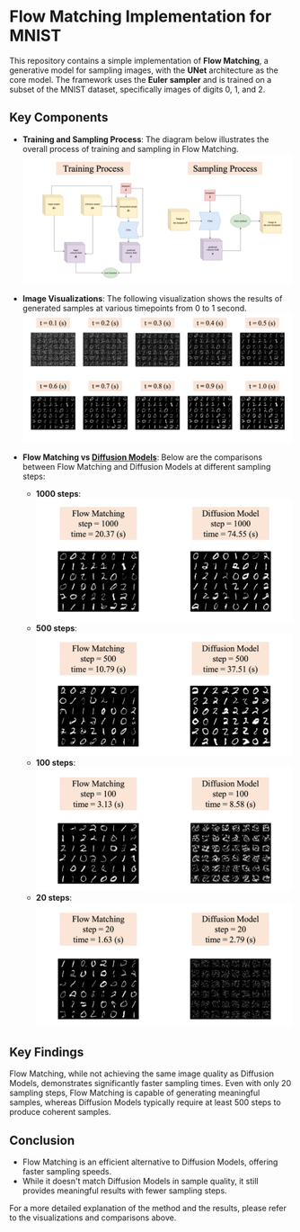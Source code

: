 # Flow Matching Implementation for MNIST

This repository contains a simple implementation of **Flow Matching**, a generative model for sampling images, with the **UNet** architecture as the core model. The framework uses the **Euler sampler** and is trained on a subset of the MNIST dataset, specifically images of digits 0, 1, and 2.

## Key Components

- **Training and Sampling Process**: The diagram below illustrates the overall process of training and sampling in Flow Matching.
  ![Flow Matching Diagram](images/fm_diagram.png)

- **Image Visualizations**: The following visualization shows the results of generated samples at various timepoints from 0 to 1 second.
  ![Flow Matching Visualization](images/fm_visualization.png)

- **Flow Matching vs [Diffusion Models](https://github.com/duongngockhanh/denoising-diffusion-pytorch)**: Below are the comparisons between Flow Matching and Diffusion Models at different sampling steps:
  - **1000 steps**: 
    ![FM vs Diffusion - 1000 Steps](images/fmdm_step1000.png)
  - **500 steps**: 
    ![FM vs Diffusion - 500 Steps](images/fmdm_step500.png)
  - **100 steps**: 
    ![FM vs Diffusion - 100 Steps](images/fmdm_step100.png)
  - **20 steps**: 
    ![FM vs Diffusion - 20 Steps](images/fmdm_step20.png)


## Key Findings

Flow Matching, while not achieving the same image quality as Diffusion Models, demonstrates significantly faster sampling times. Even with only 20 sampling steps, Flow Matching is capable of generating meaningful samples, whereas Diffusion Models typically require at least 500 steps to produce coherent samples.

## Conclusion

- Flow Matching is an efficient alternative to Diffusion Models, offering faster sampling speeds.
- While it doesn't match Diffusion Models in sample quality, it still provides meaningful results with fewer sampling steps.

For a more detailed explanation of the method and the results, please refer to the visualizations and comparisons above.
